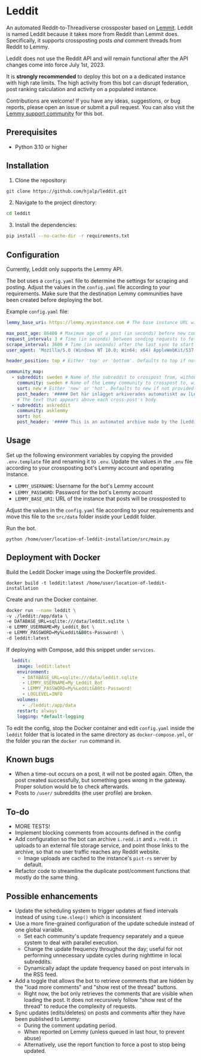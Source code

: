 # Leddit

An automated Reddit-to-Threadiverse crossposter based on [Lemmit](https://gitlab.com/sab_from_earth/lemmit). Leddit is named Leddit because it takes more from Reddit than Lemmit does. Specifically, it supports crossposting posts *and* comment threads from Reddit to Lemmy. 

Leddit does not use the Reddit API and will remain functional after the API changes come into force July 1st, 2023.

It is **strongly recommended** to deploy this bot on a a dedicated instance with high rate limits. The high activity from this bot can disrupt federation, post ranking calculation and activity on a populated instance.

Contributions are welcome! If you have any ideas, suggestions, or bug reports, please open an issue or submit a pull request. You can also visit the [Lemmy support community](https://leddit.danmark.party/c/lounge) for this bot.

## Prerequisites

- Python 3.10 or higher

## Installation

1. Clone the repository:

```sh
git clone https://github.com/hjalp/leddit.git
```

2. Navigate to the project directory:

```sh
cd leddit
```

3. Install the dependencies:

```sh
pip install --no-cache-dir -r requirements.txt
```

## Configuration

Currently, Leddit only supports the Lemmy API.

The bot uses a `config.yaml` file to determine the settings for scraping and posting. Adjust the values in the `config.yaml` file according to your requirements. Make sure that the destination Lemmy communities have been created before deploying the bot.

Example `config.yaml` file:

```yml
lemmy_base_uri: https://lemmy.myinstance.com # The base instance URL without anything trailing like /api/v3/

max_post_age: 86400 # Maximum age of a post (in seconds) before new comments will not be synced
request_interval: 3 # Time (in seconds) between sending requests to fetch post information
scrape_interval: 3600 # Time (in seconds) after the last sync to start a new update
user_agent: 'Mozilla/5.0 (Windows NT 10.0; Win64; x64) AppleWebKit/537.36 (KHTML, like Gecko) Chrome/109.0.0.0 Safari/537.36'

header_position: top # Either 'top' or 'bottom'. Defaults to top if not provided

community_map:
  - subreddit: sweden # Name of the subreddit to crosspost from, without /r/
    community: sweden # Name of the Lemmy community to crosspost to, without /c/ or domain
    sort: new # Either 'new' or 'hot'. Defaults to new if not provided
    post_header: '##### Det här inlägget arkiverades automatiskt av [Leddit-botten](https://github.com/hjalp/leddit). Vill du diskutera tråden? Joina vårt Lemmy-community på [feddit.nu](https://feddit.nu)!'
    # The text that appears above each cross-post's body
  - subreddit: askreddit
    community: asklemmy
    sort: hot
    post_header: '##### This is an automated archive made by the [Leddit Bot](https://github.com/hjalp/leddit). Want to discuss this thread? Join our Lemmy community on [/c/asklemmy on My Lemmy Instance](https://lemmy.instance.com/c/asklemmy)!'
```
## Usage

Set up the following environment variables by copying the provided `.env.template` file and renaming it to `.env`. Update the values in the `.env` file according to your crossposting bot's Lemmy account and operating instance.

- `LEMMY_USERNAME`: Username for the bot's Lemmy account
- `LEMMY_PASSWORD`: Password for the bot's Lemmy account
- `LEMMY_BASE_URI`: URL of the instance that posts will be crossposted to

Adjust the values in the `config.yaml` file according to your requirements and move this file to the `src/data` folder inside your Leddit folder.

Run the bot.

`python /home/user/location-of-leddit-installation/src/main.py`

## Deployment with Docker

Build the Leddit Docker image using the Dockerfile provided.

`docker build -t leddit:latest /home/user/location-of-leddit-installation`

Create and run the Docker container.

```sh
docker run --name leddit \
-v ./leddit:/app/data \
-e DATABASE_URL=sqlite:///data/leddit.sqlite \
-e LEMMY_USERNAME=My_Leddit_Bot \
-e LEMMY_PASSWORD=My%Leddit&B0ts-Password! \
-d leddit:latest
```

If deploying with Compose, add this snippet under `services`.

```yml
  leddit:
    image: leddit:latest
    environment:
      - DATABASE_URL=sqlite:///data/leddit.sqlite
      - LEMMY_USERNAME=My_Leddit_Bot
      - LEMMY_PASSWORD=My%Leddit&B0ts-Password!
      - LOGLEVEL=INFO
    volumes:
      - ./leddit:/app/data
    restart: always
    logging: *default-logging
```

To edit the config, stop the Docker container and edit `config.yaml` inside the `leddit` folder that is located in the same directory as `docker-compose.yml`, or the folder you ran the `docker run` command in.

## Known bugs

- When a time-out occurs on a post, it will not be posted again. Often, the post created successfully, but something goes wrong in the gateway. Proper solution would be to check afterwards.
- Posts to `/user/` subreddits (the user profile) are broken.

## To-do

- MORE TESTS!
- Implement blocking comments from accounts defined in the config
- Add configuration so the bot can archive `i.redd.it` and `v.redd.it` uploads to an external file storage service, and point those links to the archive, so that no user traffic reaches any Reddit website.
  * Image uploads are cached to the instance's `pict-rs` server by default.
- Refactor code to streamline the duplicate post/comment functions that mostly do the same thing.

## Possible enhancements

- Update the scheduling system to trigger updates at fixed intervals instead of using `time.sleep()` which is inconsistent
- Use a more fine-grained configuration of the update schedule instead of one global variable.
  * Set each community's update frequency separately and a queue system to deal with parallel execution.
  * Change the update frequency throughout the day; useful for not performing unnecessary update cycles during nighttime in local subreddits.
  * Dynamically adapt the update frequency based on post intervals in the RSS feed.
- Add a toggle that allows the bot to retrieve comments that are hidden by the "load more comments" and "show rest of the thread" buttons.
  * Right now, the bot only retrieves the comments that are visible when loading the post. It does not recursively follow "show rest of the thread" to reduce the complexity of requests.
- Sync updates (edits/deletes) on posts and comments after they have been published to Lemmy:
  * During the comment updating period.
  * When reported on Lemmy (unless queued in last hour, to prevent abuse)
  * Alternatively, use the report function to force a post to stop being updated.
